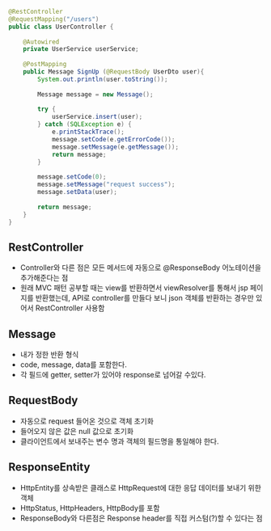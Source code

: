 ```java
@RestController
@RequestMapping("/users")
public class UserController {
	
	@Autowired
	private UserService userService;
	
	@PostMapping
	public Message SignUp (@RequestBody UserDto user){
		System.out.println(user.toString());
		
		Message message = new Message();
		
		try {
			userService.insert(user);
		} catch (SQLException e) {
			e.printStackTrace();
			message.setCode(e.getErrorCode());
			message.setMessage(e.getMessage());
			return message;
		}
		
		message.setCode(0);
		message.setMessage("request success");
		message.setData(user);
		
		return message;
	}
}
```

## RestController

- Controller와 다른 점은 모든 메서드에 자동으로 @ResponseBody 어노테이션을 추가해준다는 점
- 원래 MVC 패턴 공부할 때는 view를 반환하면서 viewResolver를 통해서 jsp 페이지를 반환했는데, API로 controller를 만들다 보니 json 객체를 반환하는 경우만 있어서 RestController 사용함

## Message

- 내가 정한 반환 형식
- code, message, data를 포함한다.
- 각 필드에 getter, setter가 있어야 response로 넘어갈 수있다.

## RequestBody

- 자동으로 request 들어온 것으로 객체 초기화
- 들어오지 않은 값은 null 값으로 초기화
- 클라이언트에서 보내주는 변수 명과 객체의 필드명을 통일해야 한다.

## ResponseEntity

- HttpEntity를 상속받은 클래스로 HttpRequest에 대한 응답 데이터를 보내기 위한 객체
- HttpStatus, HttpHeaders, HttpBody를 포함
- ResponseBody와 다른점은 Response header를 직접 커스텀(?)할 수 있다는 점